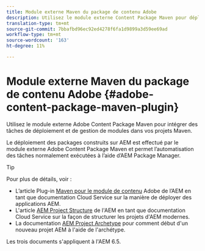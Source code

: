 ```yaml
---
title: Module externe Maven du package de contenu Adobe
description: Utilisez le module externe Content Package Maven pour déployer AEM applications
translation-type: tm+mt
source-git-commit: 7bbafbd96ec92ed4278f6fa1d9899a3d59ee69ad
workflow-type: tm+mt
source-wordcount: '163'
ht-degree: 11%

---
```



# Module externe Maven du package de contenu Adobe {#adobe-content-package-maven-plugin}

Utilisez le module externe Adobe Content Package Maven pour intégrer des tâches de déploiement et de gestion de modules dans vos projets Maven.

Le déploiement des packages construits sur AEM est effectué par le module externe Adobe Content Package Maven et permet l’automatisation des tâches normalement exécutées à l’aide d’AEM Package Manager.

>[!TIP]
>
>Pour plus de détails, voir :
>
>* L’article Plug-in [Maven pour le module de contenu](https://experienceleague.adobe.com/docs/experience-manager-cloud-service/implementing/developer-tools/maven-plugin.html?lang=en#developer-tools) Adobe de l’AEM en tant que documentation Cloud Service sur la manière de déployer des applications AEM.
>* L&#39;article [AEM Project Structure](https://docs.adobe.com/content/help/fr-FR/experience-manager-cloud-service/implementing/developing/aem-project-content-package-structure.html) de l&#39;AEM en tant que documentation Cloud Service sur la façon de structurer les projets d&#39;AEM modernes.
>* La documentation [AEM Project Archetype](https://docs.adobe.com/content/help/en/experience-manager-core-components/using/developing/archetype/overview.html) pour comment début d&#39;un nouveau projet AEM à l&#39;aide de l&#39;archétype.

>
>
Les trois documents s&#39;appliquent à l&#39;AEM 6.5.
